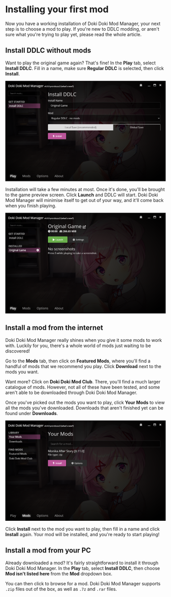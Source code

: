 # Installing your first mod

Now you have a working installation of Doki Doki Mod Manager, your next step is to choose a mod to play. If you're new to DDLC modding, or aren't sure what you're trying to play yet, please read the whole article.

## Install DDLC without mods

Want to play the original game again? That's fine! In the **Play** tab, select **Install DDLC**. Fill in a name, make sure **Regular DDLC** is selected, then click **Install**.

![Installing DDLC](./images/firstmod-vanilla.png)

Installation will take a few minutes at most. Once it's done, you'll be brought to the game preview screen. Click **Launch** and DDLC will start. Doki Doki Mod Manager will minimise itself to get out of your way, and it'll come back when you finish playing.

![Game preview screen](./images/firstmod-installview.png)

## Install a mod from the internet

Doki Doki Mod Manager really shines when you give it some mods to work with. Luckily for you, there's a whole world of mods just waiting to be discovered!

Go to the **Mods** tab, then click on **Featured Mods**, where you'll find a handful of mods that we recommend you play. Click **Download** next to the mods you want.

Want more? Click on **Doki Doki Mod Club**. There, you'll find a much larger catalogue of mods. However, not all of these have been tested, and some aren't able to be downloaded through Doki Doki Mod Manager.

Once you've picked out the mods you want to play, click **Your Mods** to view all the mods you've downloaded. Downloads that aren't finished yet can be found under **Downloads**.

![Your mod list](./images/firstmod-yourmods.png)

Click **Install** next to the mod you want to play, then fill in a name and click **Install** again. Your mod will be installed, and you're ready to start playing!

## Install a mod from your PC

Already downloaded a mod? It's fairly straightforward to install it through Doki Doki Mod Manager. In the **Play** tab, select **Install DDLC**, then choose **Mod isn't listed here** from the **Mod** dropdown box.

You can then click to browse for a mod. Doki Doki Mod Manager supports `.zip` files out of the box, as well as `.7z` and `.rar` files.
